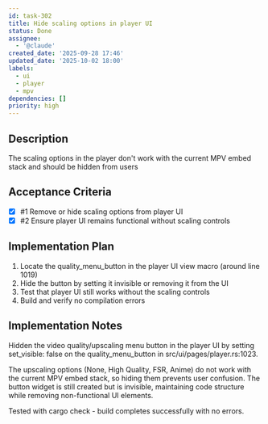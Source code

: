 ```yaml
---
id: task-302
title: Hide scaling options in player UI
status: Done
assignee:
  - '@claude'
created_date: '2025-09-28 17:46'
updated_date: '2025-10-02 18:00'
labels:
  - ui
  - player
  - mpv
dependencies: []
priority: high
---
```


## Description

<!-- SECTION:DESCRIPTION:BEGIN -->
The scaling options in the player don't work with the current MPV embed stack and should be hidden from users
<!-- SECTION:DESCRIPTION:END -->

## Acceptance Criteria
<!-- AC:BEGIN -->
- [x] #1 Remove or hide scaling options from player UI
- [x] #2 Ensure player UI remains functional without scaling controls
<!-- AC:END -->

## Implementation Plan

<!-- SECTION:PLAN:BEGIN -->
1. Locate the quality_menu_button in the player UI view macro (around line 1019)
2. Hide the button by setting it invisible or removing it from the UI
3. Test that player UI still works without the scaling controls
4. Build and verify no compilation errors
<!-- SECTION:PLAN:END -->

## Implementation Notes

<!-- SECTION:NOTES:BEGIN -->
Hidden the video quality/upscaling menu button in the player UI by setting set_visible: false on the quality_menu_button in src/ui/pages/player.rs:1023.

The upscaling options (None, High Quality, FSR, Anime) do not work with the current MPV embed stack, so hiding them prevents user confusion. The button widget is still created but is invisible, maintaining code structure while removing non-functional UI elements.

Tested with cargo check - build completes successfully with no errors.
<!-- SECTION:NOTES:END -->
